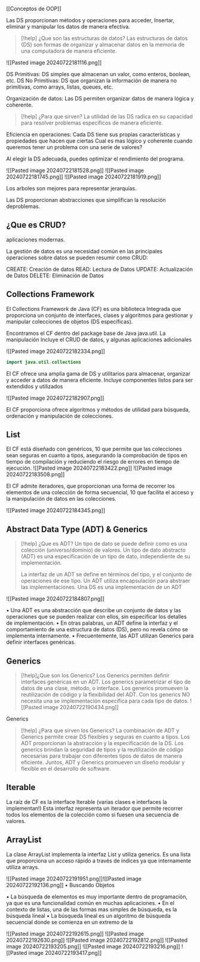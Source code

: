 [[Conceptos de OOP]]

Las DS proporcionan métodos y operaciones
para acceder, Insertar, eliminar y manipular los
datos de manera efectiva.

> [!help] ¿Que son las estructuras de datos?
> Las estructuras de datos (DS) son formas de
organizar y almacenar datos en la memoria de una
computadora de manera eficiente.

![[Pasted image 20240722181116.png]]

DS Primitivas: DS simples que almacenan un valor, como enteros, boolean, etc.
DS No Primitivas: DS que organizan la información de
manera no primitivas, como arrays, listas, queues, etc.

Organización de datos: Las DS permiten organizar datos de manera lógica y coherente.

> [!help] ¿Para que sirven?
> La utilidad de las DS radica en su capacidad para
resolver problemas específicos de manera
eficiente.

Eficiencia en operaciones: Cada DS tiene sus propias
características y propiedades que hacen que ciertas
Cual es mas lógico y coherente cuando queremos tener un problema con una serie de valores?

Al elegir la DS adecuada, puedes optimizar el rendimiento del programa.

![[Pasted image 20240722181528.png]]
![[Pasted image 20240722181745.png]]
![[Pasted image 20240722181919.png]]

Los arboles son mejores para representar jerarquías.

Las DS proporcionan abstracciones que simplifican la
resolución deproblemas.

## ¿Que es CRUD?
aplicaciones modernas.

La gestión de datos  es una necesidad común en las principales operaciones sobre datos se pueden resumir como CRUD:

CREATE: Creación de datos
READ: Lectura de Datos
UPDATE: Actualización de Datos
DELETE: Eliminación de Datos

## Collections Framework

EI Collections Framework de Java (CF) es una biblioteca Integrada que proporciona un conjunto de interfaces, clases y algoritmos para gestionar y manipular colecciones de objetos (DS específicas).

Encontramos el CF dentro del package base de Java java.util. La manipulación Incluye el CRUD de datos,
y algunas aplicaciones adicionales

![[Pasted image 20240722182334.png]]


```java
import java.util.collections
```

EI CF ofrece una amplia gama de DS y utilitarios para almacenar, organizar y acceder a datos de manera eficiente.
Incluye componentes listos para ser extendidos y utilizados

![[Pasted image 20240722182907.png]]

EI CF proporciona ofrece algoritmos y métodos de utilidad para búsqueda, ordenación y manipulación de
colecciones.

## List

EI CF está diseñado con genéricos, 10 que permite que las colecciones sean seguras en cuanto a tipos, asegurando la comprobación de tipos en tiempo de compilación y reduciendo el riesgo de errores en tiempo de ejecución.
![[Pasted image 20240722183422.png]]
![[Pasted image 20240722183508.png]]

EI CF admite iteradores, que proporcionan una forma de recorrer los elementos de una colección de forma secuencial, 10 que facilita el acceso y la manipulación de datos en las colecciones.

![[Pasted image 20240722184345.png]]

## Abstract Data Type (ADT) & Generics

> [!help] ¿Que es ADT?
> Un tipo de dato se puede definir como es una
colección (universo/dominio) de valores. Un tipo de dato abstracto (ADT) es una especificación de un tipo de dato, independiente de su implementación.
>
>La interfaz de un ADT se define en términos del tipo, y el conjunto de operaciones de ese tipo.
>Un ADT utiliza encapsulación para abstraer las implementaciones.
>Una DS es una implementación de un ADT

![[Pasted image 20240722184807.png]]

• Una ADT es una abstracción que describe un conjunto de datos y las operaciones que se pueden realizar con ellos, sin especificar los detalles de implementación.
• En otras palabras, un ADT define la interfaz y el comportamiento de una estructura de datos (DS), pero no revela cómo se implementa internamente.
• Frecuentemente, las ADT utilizan Generics para definir interfaces genéricas.

## Generics

> [!help]¿Que son los Generics?
Los Generics permiten definir interfaces genéricas en un ADT.
Los generics parametrizar el tipo de datos de una clase, método, o interface.
Los generics promueven la reutilización de código y la flexibilidad del ADT.
Con los generics NO necesita una se implementación específica para cada tipo de datos.
![[Pasted image 20240722190434.png]]

Generics
> [!help] ¿Para que sirven los Generics?
La combinación de ADT y Generics permite crear DS flexibles y seguras en cuanto a tipos.
Los ADT proporcionan la abstracción y la especificación de la DS.
Los generics brindan la seguridad de tipos y la reutilización de código necesarias para trabajar con diferentes tipos de datos de manera eficiente.
Juntos, ADT y Generics promueven un diseño modular y flexible en el desarrollo de software.

## Iterable 
La raíz de CF es la interface Iterable (varias clases e
interfaces la implementan!) 
Esta interfaz representa un iterador que permite recorrer todos los elementos de la colección como si fuesen una secuencia de valores.

## ArrayList
La clase ArrayList implementa la interfaz List y utiliza generics. Es una lista que proporciona un acceso rápido a través de índices ya que internamente utiliza arrays.

![[Pasted image 20240722191951.png]]![[Pasted image 20240722192136.png]]
• Buscando Objetos

• La búsqueda de elementos es muy importante
dentro de programación, ya que es una
funcionalidad común en muchas aplicaciones.
• En el contexto de listas, una de las formas mas
simples de búsqueda, es la búsqueda lineal
• La búsqueda lineal es un algoritmo de búsqueda
secuencial donde se comienza en un extremo de la

![[Pasted image 20240722192615.png]]
![[Pasted image 20240722192630.png]]
![[Pasted image 20240722192812.png]]
![[Pasted image 20240722193205.png]]
![[Pasted image 20240722193216.png]]
![[Pasted image 20240722193417.png]]